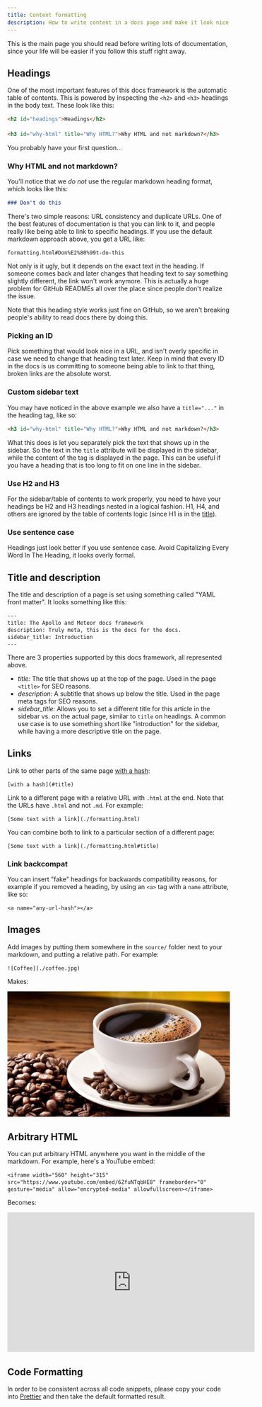 ```yaml
---
title: Content formatting
description: How to write content in a docs page and make it look nice.
---
```


This is the main page you should read before writing lots of documentation, since your life will be easier if you follow this stuff right away.

<h2 id="headings">Headings</h2>

One of the most important features of this docs framework is the automatic table of contents. This is powered by inspecting the `<h2>` and `<h3>` headings in the body text. These look like this:

```html
<h2 id="headings">Headings</h2>

<h3 id="why-html" title="Why HTML?">Why HTML and not markdown?</h3>
```

You probably have your first question...

<h3 id="why-html" title="Why HTML?">Why HTML and not markdown?</h3>

You'll notice that we *do not* use the regular markdown heading format, which looks like this:

```md
### Don't do this
```

There's two simple reasons: URL consistency and duplicate URLs. One of the best features of documentation is that you can link to it, and people really like being able to link to specific headings. If you use the default markdown approach above, you get a URL like:

```
formatting.html#Don%E2%80%99t-do-this
```

Not only is it ugly, but it depends on the exact text in the heading. If someone comes back and later changes that heading text to say something slightly different, the link won't work anymore. This is actually a huge problem for GitHub READMEs all over the place since people don't realize the issue.

Note that this heading style works just fine on GitHub, so we aren't breaking people's ability to read docs there by doing this.

<h3 id="picking-id">Picking an ID</h3>

Pick something that would look nice in a URL, and isn't overly specific in case we need to change that heading text later. Keep in mind that every ID in the docs is us committing to someone being able to link to that thing, broken links are the absolute worst.

<h3 id="heading-sidebar">Custom sidebar text</h3>

You may have noticed in the above example we also have a `title="..."` in the heading tag, like so:

```html
<h3 id="why-html" title="Why HTML?">Why HTML and not markdown?</h3>
```

What this does is let you separately pick the text that shows up in the sidebar. So the text in the `title` attribute will be displayed in the sidebar, while the content of the tag is displayed in the page. This can be useful if you have a heading that is too long to fit on one line in the sidebar.

<h3 id="h2-h3">Use H2 and H3</h3>

For the sidebar/table of contents to work properly, you need to have your headings be H2 and H3 headings nested in a logical fashion. H1, H4, and others are ignored by the table of contents logic (since H1 is in the [title](#title)).

<h3 id="sentence-case">Use sentence case</h3>

Headings just look better if you use sentence case. Avoid Capitalizing Every Word In The Heading, it looks overly formal.

<h2 id="title">Title and description</h2>

The title and description of a page is set using something called "YAML front matter". It looks something like this:

```
---
title: The Apollo and Meteor docs framework
description: Truly meta, this is the docs for the docs.
sidebar_title: Introduction
---
```

There are 3 properties supported by this docs framework, all represented above.

- *title:* The title that shows up at the top of the page. Used in the page `<title>` for SEO reasons.
- *description:* A subtitle that shows up below the title. Used in the page meta tags for SEO reasons.
- *sidebar_title:* Allows you to set a different title for this article in the sidebar vs. on the actual page, similar to `title` on headings. A common use case is to use something short like "introduction" for the sidebar, while having a more descriptive title on the page.

<h2 id="links">Links</h2>

Link to other parts of the same page [with a hash](#title):

```
[with a hash](#title)
```

Link to a different page with a relative URL with `.html` at the end. Note that the URLs have `.html` and not `.md`. For example:

```
[Some text with a link](./formatting.html)
```

You can combine both to link to a particular section of a different page:

```
[Some text with a link](./formatting.html#title)
```

<h3 id="backcompat">Link backcompat</h3>

You can insert "fake" headings for backwards compatibility reasons, for example if you removed a heading, by using an `<a>` tag with a `name` attribute, like so:

```
<a name="any-url-hash"></a>
```

<h2 id="images">Images</h2>

Add images by putting them somewhere in the `source/` folder next to your markdown, and putting a relative path. For example:

```
![Coffee](./coffee.jpg)
```

Makes:

![Coffee](./coffee.jpg)

<h2 id="tables">Arbitrary HTML</h2>

You can put arbitrary HTML anywhere you want in the middle of the markdown. For example, here's a YouTube embed:

```
<iframe width="560" height="315" src="https://www.youtube.com/embed/6ZfuNTqbHE8" frameborder="0" gesture="media" allow="encrypted-media" allowfullscreen></iframe>
```

Becomes:

<iframe width="560" height="315" src="https://www.youtube.com/embed/6ZfuNTqbHE8" frameborder="0" gesture="media" allow="encrypted-media" allowfullscreen></iframe>

<h2 id="code-formatting">Code Formatting</h2>

In order to be consistent across all code snippets, please copy your code into [Prettier](https://prettier.io/playground) and then take the default formatted result.
